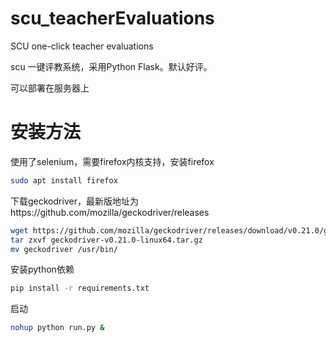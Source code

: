 # scu_teacherEvaluations
SCU one-click teacher evaluations

scu 一键评教系统，采用Python Flask。默认好评。

可以部署在服务器上

# 安装方法
使用了selenium，需要firefox内核支持，安装firefox
```sh
sudo apt install firefox
```
下载geckodriver，最新版地址为https://github.com/mozilla/geckodriver/releases
```sh
wget https://github.com/mozilla/geckodriver/releases/download/v0.21.0/geckodriver-v0.21.0-linux64.tar.gz
tar zxvf geckodriver-v0.21.0-linux64.tar.gz
mv geckodriver /usr/bin/
```
安装python依赖
```sh
pip install -r requirements.txt
```

启动
```sh
nohup python run.py &
```
